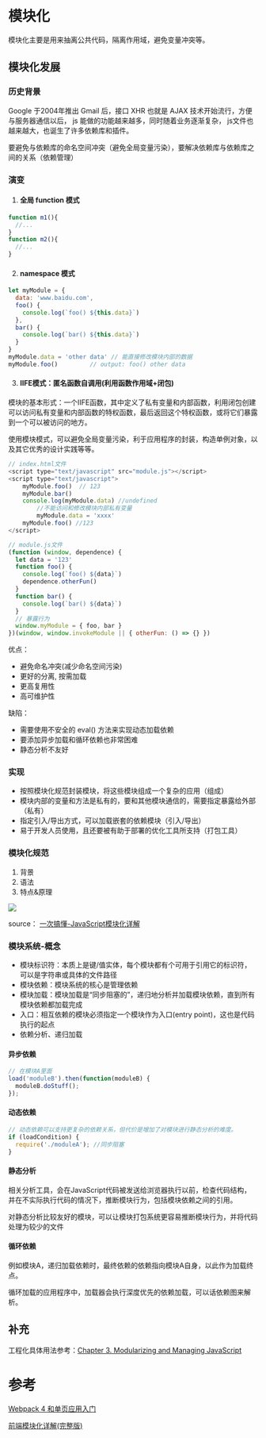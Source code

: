# 模块化

模块化主要是用来抽离公共代码，隔离作用域，避免变量冲突等。

## 模块化发展

### 历史背景

Google 于2004年推出 Gmail 后，接口 XHR 也就是 AJAX 技术开始流行，方便与服务器通信以后， js 能做的功能越来越多，同时随着业务逐渐复杂， js文件也越来越大，也诞生了许多依赖库和插件。

要避免与依赖库的命名空间冲突（避免全局变量污染），要解决依赖库与依赖库之间的关系（依赖管理）

### 演变

1. #### 全局 function 模式

```js
function m1(){
  //...
}
function m2(){
  //...
}
```

2. #### namespace 模式

```js
let myModule = {
  data: 'www.baidu.com',
  foo() {
    console.log(`foo() ${this.data}`)
  },
  bar() {
    console.log(`bar() ${this.data}`)
  }
}
myModule.data = 'other data' // 能直接修改模块内部的数据
myModule.foo()         // output: foo() other data
```

3. #### IIFE模式：匿名函数自调用(利用函数作用域+闭包)

模块的基本形式：一个IIFE函数，其中定义了私有变量和内部函数，利用闭包创建可以访问私有变量和内部函数的特权函数，最后返回这个特权函数，或将它们暴露到一个可以被访问的地方。

使用模块模式，可以避免全局变量污染，利于应用程序的封装，构造单例对象，以及其它优秀的设计实践等等。

```js
// index.html文件
<script type="text/javascript" src="module.js"></script>
<script type="text/javascript">
    myModule.foo()	// 123
    myModule.bar()
    console.log(myModule.data) //undefined 
		//不能访问和修改模块内部私有变量
		myModule.data = 'xxxx'
    myModule.foo() //123
</script>
```

```js
// module.js文件
(function (window, dependence) {
  let data = '123'
  function foo() {
    console.log(`foo() ${data}`)
    dependence.otherFun()
  }
  function bar() {
    console.log(`bar() ${data}`)
  }
  // 暴露行为
  window.myModule = { foo, bar }
})(window, window.invokeModule || { otherFun: () => {} })
```

优点：

- 避免命名冲突(减少命名空间污染)
- 更好的分离, 按需加载
- 更高复用性
- 高可维护性

缺陷：

- 需要使用不安全的 eval() 方法来实现动态加载依赖
- 要添加异步加载和循环依赖也非常困难
- 静态分析不友好

### 实现

- 按照模块化规范封装模块，将这些模块组成一个复杂的应用（组成）
- 模块内部的变量和方法是私有的，要和其他模块通信的，需要指定暴露给外部（私有）
- 指定引入/导出方式，可以加载嵌套的依赖模块（引入/导出）
- 易于开发人员使用，且还要被有助于部署的优化工具所支持（打包工具）

### 模块化规范

1. 背景
2. 语法
3. 特点&原理

![](https://cdn.jsdelivr.net/gh/lins403/assetsSpace/vuepress/img/js_modules.png)

source： [一次搞懂-JavaScript模块化详解](https://segmentfault.com/a/1190000040001687)

### 模块系统-概念

- 模块标识符：本质上是键/值实体，每个模块都有个可用于引用它的标识符，可以是字符串或具体的文件路径
- 模块依赖：模块系统的核心是管理依赖
- 模块加载：模块加载是“同步阻塞的”，递归地分析并加载模块依赖，直到所有模块依赖都加载完成
- 入口：相互依赖的模块必须指定一个模块作为入口(entry point)，这也是代码执行的起点
- 依赖分析、递归加载

#### 异步依赖

```js
// 在模块A里面 
load('moduleB').then(function(moduleB) {
  moduleB.doStuff();
});
```

#### 动态依赖

```js
// 动态依赖可以支持更复杂的依赖关系，但代价是增加了对模块进行静态分析的难度。
if (loadCondition) {
  require('./moduleA');	//同步阻塞
}
```

#### 静态分析

相关分析工具，会在JavaScript代码被发送给浏览器执行以前，检查代码结构，并在不实际执行代码的情况下，推断模块行为，包括模块依赖之间的引用。

对静态分析比较友好的模块，可以让模块打包系统更容易推断模块行为，并将代码处理为较少的文件

#### 循环依赖

例如模块A，递归加载依赖时，最终依赖的依赖指向模块A自身，以此作为加载终点。

循环加载的应用程序中，加载器会执行深度优先的依赖加载，可以话依赖图来解析。

## 补充

工程化具体用法参考：[Chapter 3. Modularizing and Managing JavaScript](https://www.oreilly.com/library/view/modern-javascript/9781491971420/ch03.html)

# 参考

[Webpack 4 和单页应用入门](https://juejin.cn/post/6844903650939109384)

[前端模块化详解(完整版)](https://juejin.cn/post/6844903744518389768)
